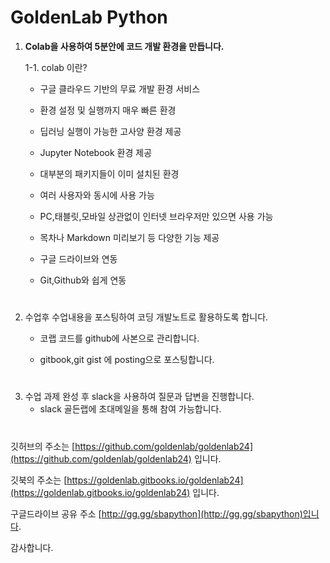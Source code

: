 # **GoldenLab Python**


1. **Colab을 사용하여 5분안에 코드 개발 환경을 만듭니다.**   

    1-1. colab 이란? 

     * 구글 클라우드 기반의 무료 개발 환경 서비스     
      
     * 환경 설정 및 실행까지 매우 빠른 환경   
  
     * 딥러닝 실행이 가능한 고사양 환경 제공   

     * Jupyter Notebook 환경 제공     
    
     * 대부분의 패키지들이 이미 설치된 환경   

     * 여러 사용자와 동시에 사용 가능     
        
     * PC,태블릿,모바일 상관없이 인터넷 브라우저만 있으면 사용 가능    

     * 목차나 Markdown 미리보기 등 다양한 기능 제공      
   
     * 구글 드라이브와 연동     

     * Git,Github와 쉽게 연동   

#  

2. 수업후 수업내용을 포스팅하여 코딩 개발노트로 활용하도록 합니다.

    * 코랩 코드를 github에 사본으로 관리합니다.  

    * gitbook,git gist 에 posting으로 포스팅합니다.   
  
#   
3. 수업 과제 완성 후 slack을 사용하여 질문과 답변을 진행합니다.
    * slack 골든랩에 초대메일을 통해 참여 가능합니다.


  
#  
   
깃허브의 주소는 [https://github.com/goldenlab/goldenlab24](https://github.com/goldenlab/goldenlab24) 입니다.

깃북의 주소는 [https://goldenlab.gitbooks.io/goldenlab24](https://goldenlab.gitbooks.io/goldenlab24) 입니다.

구글드라이브 공유 주소 [http://gg.gg/sbapython](http://gg.gg/sbapython)입니다.  




감사합니다.
